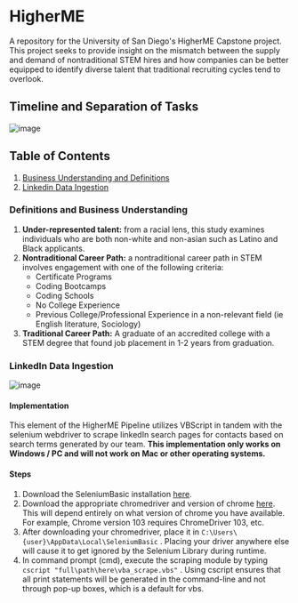 # HigherME
A repository for the University of San Diego's HigherME Capstone project. This project seeks to provide insight on the mismatch between the supply and demand of nontraditional STEM hires and how companies can be better equipped to identify diverse talent that traditional recruiting cycles tend to overlook.

## Timeline and Separation of Tasks
![image](https://user-images.githubusercontent.com/36943200/180358017-0204958f-052b-4af7-9738-b608d04ef7b1.png)


## Table of Contents 
1. [Business Understanding and Definitions](#definitions-and-business-understanding) 
2. [Linkedin Data Ingestion](#linkedin-data-ingestion)


### Definitions and Business Understanding
<ol>
  <li><b>Under-represented talent:</b> from a racial lens, this study examines individuals who are both non-white and non-asian such as Latino and Black applicants.</li>
  <li><b>Nontraditional Career Path:</b> a nontraditional career path in STEM involves engagement with one of the following criteria:
    <ul>
      <li>Certificate Programs</li>
      <li>Coding Bootcamps</li>
      <li>Coding Schools</li>
      <li>No College Experience</li>
      <li>Previous College/Professional Experience in a non-relevant field (ie English literature, Sociology)</li>
    </ul>
  </li>
  <li><b>Traditional Career Path:</b> A graduate of an accredited college with a STEM degree that found job placement in 1-2 years from graduation.</li>
</ol>

### LinkedIn Data Ingestion 
![image](https://user-images.githubusercontent.com/36943200/176986826-f3429546-7672-43f4-940b-52b1001431eb.png)

#### Implementation
This element of the HigherME Pipeline utilizes VBScript in tandem with the selenium webdriver to scrape linkedIn search pages for contacts based on search terms generated by our team. **This implementation only works on Windows / PC and will not work on Mac or other operating systems.**

#### Steps
1. Download the SeleniumBasic installation <a href='https://florentbr.github.io/SeleniumBasic/'>here</a>.
2. Download the appropriate chromedriver and version of chrome <a href='https://chromedriver.chromium.org/downloads'>here</a>. This will depend entirely on what version of chrome you have available. For example, Chrome version 103 requires ChromeDriver 103, etc.
3. After downloading your chromedriver, place it in ```C:\Users\{user}\AppData\Local\SeleniumBasic``` . Placing your driver anywhere else will cause it to get ignored by the Selenium Library during runtime.
4. In command prompt (cmd), execute the scraping module by typing ```cscript "full\path\here\vba_scrape.vbs"``` . Using cscript ensures that all print statements will be generated in the command-line and not through pop-up boxes, which is a default for vbs.

